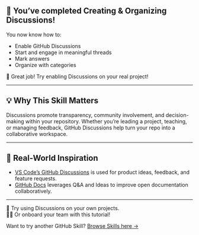 <!--
  <<< Author notes: Finish >>>
  Review what we learned, ask for feedback, provide next steps.
-->

## 🎉 You’ve completed Creating & Organizing Discussions!

You now know how to:
- Enable GitHub Discussions
- Start and engage in meaningful threads
- Mark answers
- Organize with categories

👏 Great job! Try enabling Discussions on your real project!

---

## 💡 Why This Skill Matters

Discussions promote transparency, community involvement, and decision-making within your repository. Whether you’re leading a project, teaching, or managing feedback, GitHub Discussions help turn your repo into a collaborative workspace.

---

## 🔗 Real-World Inspiration

- [VS Code’s GitHub Discussions](https://github.com/microsoft/vscode/discussions) is used for product ideas, feedback, and feature requests.
- [GitHub Docs](https://github.com/github/docs/discussions) leverages Q&A and Ideas to improve open documentation collaboratively.

---

💬 Try using Discussions on your own projects.  
🧑‍🏫 Or onboard your team with this tutorial!

Want to try another GitHub Skill? [Browse Skills here →](https://github.com/skills)
